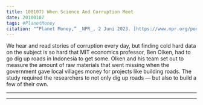 ```yaml
---
title: 100107) When Science And Corruption Meet
date: 20100107
tags: #PlanetMoney
citation: "“Planet Money,” _NPR_, 2 Juni 2023. [https://www.npr.org/podcasts/510289/planet-money](https://www.npr.org/podcasts/510289/planet-money) (diakses 4 Juni 2023)."
---
```


We hear and read stories of corruption every day, but finding cold hard data on the subject is so hard that MIT economics professor, Ben Olken, had to go dig up roads in Indonesia to get some. Olken and his team set out to measure the amount of raw materials that went missing when the government gave local villages money for projects like building roads. The study required the researchers to not only dig up roads — but also to build a few of their own.

----



----
